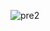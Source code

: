 ![pre2](https://user-images.githubusercontent.com/70612675/141350914-45232ffd-3da3-4b60-9a5f-ba8c738a9a00.jpg)
